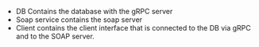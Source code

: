 - DB Contains the database with the gRPC server
- Soap service contains the soap server
- Client contains the client interface that is connected to the DB via gRPC and to the SOAP server.